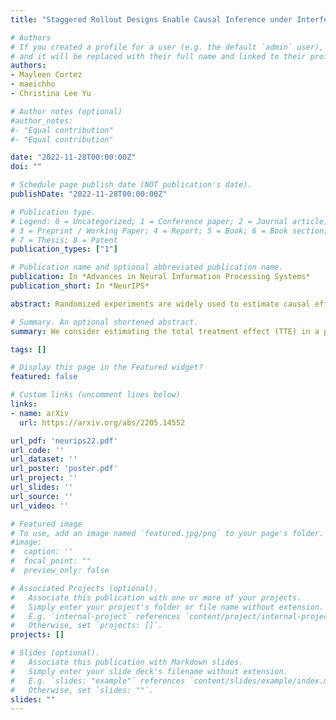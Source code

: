 ```yaml
---
title: "Staggered Rollout Designs Enable Causal Inference under Interference without Network Knowledge"

# Authors
# If you created a profile for a user (e.g. the default `admin` user), write the username (folder name) here 
# and it will be replaced with their full name and linked to their profile.
authors:
- Mayleen Cortez 
- maeichho
- Christina Lee Yu 

# Author notes (optional)
#author_notes:
#- "Equal contribution"
#- "Equal contribution"

date: "2022-11-28T00:00:00Z"
doi: ""

# Schedule page publish date (NOT publication's date).
publishDate: "2022-11-28T00:00:00Z"

# Publication type.
# Legend: 0 = Uncategorized; 1 = Conference paper; 2 = Journal article;
# 3 = Preprint / Working Paper; 4 = Report; 5 = Book; 6 = Book section;
# 7 = Thesis; 8 = Patent
publication_types: ["1"]

# Publication name and optional abbreviated publication name.
publication: In *Advances in Neural Information Processing Systems*
publication_short: In *NeurIPS*

abstract: Randomized experiments are widely used to estimate causal effects across many domains. However, classical causal inference approaches rely on independence assumptions that are violated by network interference, when the treatment of one individual influences the outcomes of others. All existing approaches require at least approximate knowledge of the network, which may be unavailable or costly to collect. We consider the task of estimating the total treatment effect (TTE), the average difference between the outcomes when the whole population is treated versus when the whole population is untreated. By leveraging a staggered rollout design, in which treatment is incrementally given to random subsets of individuals, we derive unbiased estimators for TTE that do not rely on any prior structural knowledge of the network, as long as the network interference effects are constrained to low-degree interactions among neighbors of an individual. We derive bounds on the variance of the estimators, and we show in experiments that our estimator performs well against baselines on simulated data. Central to our theoretical contribution is a connection between staggered rollout observations and polynomial extrapolation.

# Summary. An optional shortened abstract.
summary: We consider estimating the total treatment effect (TTE) in a population with network inteference. The low-order interaction structure of our potential outcomes model allows us to recast this estmiation as a polynomial extrapolation problem. By utilizing a staggered rollout design, we can obtain an unbiased estimator for the TTE that does not require structural knowledge of the causal network.

tags: []

# Display this page in the Featured widget?
featured: false

# Custom links (uncomment lines below)
links:
- name: arXiv
  url: https://arxiv.org/abs/2205.14552

url_pdf: 'neurips22.pdf'
url_code: ''
url_dataset: ''
url_poster: 'poster.pdf'
url_project: ''
url_slides: ''
url_source: ''
url_video: ''

# Featured image
# To use, add an image named `featured.jpg/png` to your page's folder. 
#image:
#  caption: ''
#  focal_point: ""
#  preview_only: false

# Associated Projects (optional).
#   Associate this publication with one or more of your projects.
#   Simply enter your project's folder or file name without extension.
#   E.g. `internal-project` references `content/project/internal-project/index.md`.
#   Otherwise, set `projects: []`.
projects: []

# Slides (optional).
#   Associate this publication with Markdown slides.
#   Simply enter your slide deck's filename without extension.
#   E.g. `slides: "example"` references `content/slides/example/index.md`.
#   Otherwise, set `slides: ""`.
slides: ""
---
```


